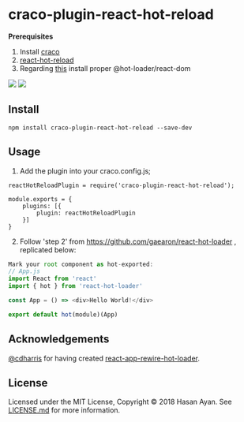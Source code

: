 # craco-plugin-react-hot-reload

**Prerequisites**

1. Install [craco](https://github.com/sharegate/craco)
2. [react-hot-reload](https://github.com/gaearon/react-hot-loader)
3. Regarding [this](https://github.com/gaearon/react-hot-loader#react--dom) install proper @hot-loader/react-dom

![](https://img.shields.io/npm/v/craco-plugin-react-hot-reload.svg?style=flat)
![](https://img.shields.io/npm/dt/craco-plugin-react-hot-reload.svg?style=flat)

## Install

```
npm install craco-plugin-react-hot-reload --save-dev
```

## Usage

1. Add the plugin into your craco.config.js;

```
reactHotReloadPlugin = require('craco-plugin-react-hot-reload');

module.exports = {
    plugins: [{
        plugin: reactHotReloadPlugin
    }]
}
```

2. Follow 'step 2' from https://github.com/gaearon/react-hot-loader , replicated below:

```js
Mark your root component as hot-exported:
// App.js
import React from 'react'
import { hot } from 'react-hot-loader'

const App = () => <div>Hello World!</div>

export default hot(module)(App)
```

## Acknowledgements

[@cdharris](https://github.com/cdharris) for having created [react-app-rewire-hot-loader](https://github.com/cdharris/react-app-rewire-hot-loader).

## License

Licensed under the MIT License, Copyright ©️ 2018 Hasan Ayan. See [LICENSE.md](LICENSE.md) for more information.

